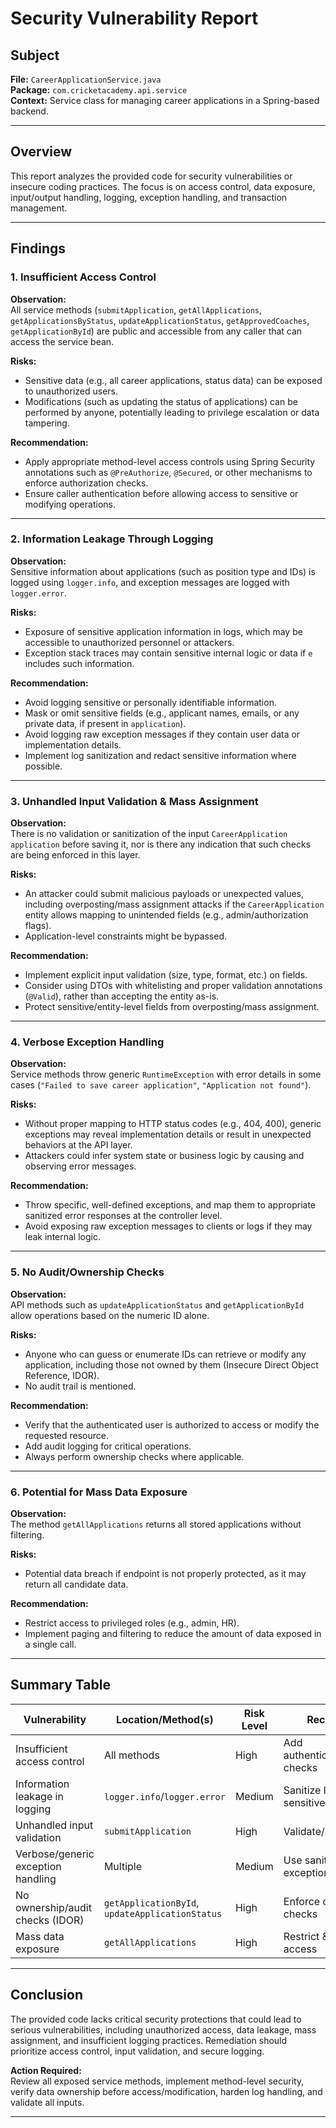 # Security Vulnerability Report

## Subject

**File:** `CareerApplicationService.java`  
**Package:** `com.cricketacademy.api.service`  
**Context:** Service class for managing career applications in a Spring-based backend.

---

## Overview

This report analyzes the provided code for security vulnerabilities or insecure coding practices. The focus is on access control, data exposure, input/output handling, logging, exception handling, and transaction management.

---

## Findings

### 1. Insufficient Access Control

**Observation:**  
All service methods (`submitApplication`, `getAllApplications`, `getApplicationsByStatus`, `updateApplicationStatus`, `getApprovedCoaches`, `getApplicationById`) are public and accessible from any caller that can access the service bean.

**Risks:**
- Sensitive data (e.g., all career applications, status data) can be exposed to unauthorized users.
- Modifications (such as updating the status of applications) can be performed by anyone, potentially leading to privilege escalation or data tampering.

**Recommendation:**
- Apply appropriate method-level access controls using Spring Security annotations such as `@PreAuthorize`, `@Secured`, or other mechanisms to enforce authorization checks.
- Ensure caller authentication before allowing access to sensitive or modifying operations.

---

### 2. Information Leakage Through Logging

**Observation:**  
Sensitive information about applications (such as position type and IDs) is logged using `logger.info`, and exception messages are logged with `logger.error`.

**Risks:**
- Exposure of sensitive application information in logs, which may be accessible to unauthorized personnel or attackers.
- Exception stack traces may contain sensitive internal logic or data if `e` includes such information.

**Recommendation:**
- Avoid logging sensitive or personally identifiable information.
- Mask or omit sensitive fields (e.g., applicant names, emails, or any private data, if present in `application`).
- Avoid logging raw exception messages if they contain user data or implementation details.
- Implement log sanitization and redact sensitive information where possible.

---

### 3. Unhandled Input Validation & Mass Assignment

**Observation:**  
There is no validation or sanitization of the input `CareerApplication application` before saving it, nor is there any indication that such checks are being enforced in this layer.

**Risks:**
- An attacker could submit malicious payloads or unexpected values, including overposting/mass assignment attacks if the `CareerApplication` entity allows mapping to unintended fields (e.g., admin/authorization flags).
- Application-level constraints might be bypassed.

**Recommendation:**
- Implement explicit input validation (size, type, format, etc.) on fields.
- Consider using DTOs with whitelisting and proper validation annotations (`@Valid`), rather than accepting the entity as-is.
- Protect sensitive/entity-level fields from overposting/mass assignment.

---

### 4. Verbose Exception Handling

**Observation:**  
Service methods throw generic `RuntimeException` with error details in some cases (`"Failed to save career application"`, `"Application not found"`).

**Risks:**
- Without proper mapping to HTTP status codes (e.g., 404, 400), generic exceptions may reveal implementation details or result in unexpected behaviors at the API layer.
- Attackers could infer system state or business logic by causing and observing error messages.

**Recommendation:**
- Throw specific, well-defined exceptions, and map them to appropriate sanitized error responses at the controller level.
- Avoid exposing raw exception messages to clients or logs if they may leak internal logic.

---

### 5. No Audit/Ownership Checks

**Observation:**  
API methods such as `updateApplicationStatus` and `getApplicationById` allow operations based on the numeric ID alone.

**Risks:**
- Anyone who can guess or enumerate IDs can retrieve or modify any application, including those not owned by them (Insecure Direct Object Reference, IDOR).
- No audit trail is mentioned.

**Recommendation:**
- Verify that the authenticated user is authorized to access or modify the requested resource.
- Add audit logging for critical operations.
- Always perform ownership checks where applicable.

---

### 6. Potential for Mass Data Exposure

**Observation:**  
The method `getAllApplications` returns all stored applications without filtering.

**Risks:**
- Potential data breach if endpoint is not properly protected, as it may return all candidate data.

**Recommendation:**
- Restrict access to privileged roles (e.g., admin, HR).
- Implement paging and filtering to reduce the amount of data exposed in a single call.

---

## Summary Table

| Vulnerability                       | Location/Method(s)             | Risk Level | Recommendation                          |
|--------------------------------------|-------------------------------|------------|-----------------------------------------|
| Insufficient access control          | All methods                   | High       | Add authentication/authorization checks |
| Information leakage in logging       | `logger.info`/`logger.error`  | Medium     | Sanitize logs, avoid sensitive info     |
| Unhandled input validation           | `submitApplication`           | High       | Validate/sanitize input data            |
| Verbose/generic exception handling   | Multiple                      | Medium     | Use sanitized, specific exceptions      |
| No ownership/audit checks (IDOR)     | `getApplicationById`, `updateApplicationStatus` | High | Enforce ownership/audit checks          |
| Mass data exposure                   | `getAllApplications`          | High       | Restrict & paginate data access         |

---

## Conclusion

The provided code lacks critical security protections that could lead to serious vulnerabilities, including unauthorized access, data leakage, mass assignment, and insufficient logging practices. Remediation should prioritize access control, input validation, and secure logging.

**Action Required:**  
Review all exposed service methods, implement method-level security, verify data ownership before access/modification, harden log handling, and validate all inputs.

---